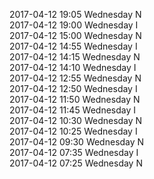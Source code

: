 2017-04-12 19:05 Wednesday  N  
2017-04-12 19:00 Wednesday  I  
2017-04-12 15:00 Wednesday  N  
2017-04-12 14:55 Wednesday  I  
2017-04-12 14:15 Wednesday  N  
2017-04-12 14:10 Wednesday  I  
2017-04-12 12:55 Wednesday  N  
2017-04-12 12:50 Wednesday  I  
2017-04-12 11:50 Wednesday  N  
2017-04-12 11:45 Wednesday  I  
2017-04-12 10:30 Wednesday  N  
2017-04-12 10:25 Wednesday  I  
2017-04-12 09:30 Wednesday  N  
2017-04-12 07:35 Wednesday  I  
2017-04-12 07:25 Wednesday  N  
